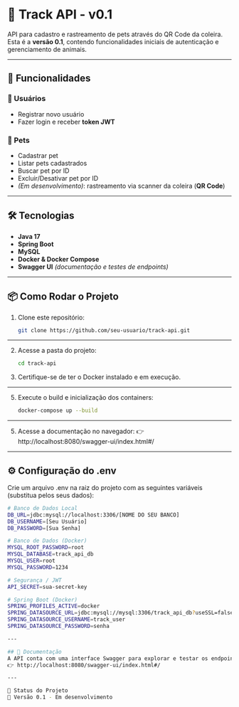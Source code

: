 # 🐾 Track API - v0.1

API para cadastro e rastreamento de pets através do QR Code da coleira.  
Esta é a **versão 0.1**, contendo funcionalidades iniciais de autenticação e gerenciamento de animais.

---

## 🚀 Funcionalidades

### 👤 Usuários
- Registrar novo usuário  
- Fazer login e receber **token JWT**

### 🐶 Pets
- Cadastrar pet  
- Listar pets cadastrados  
- Buscar pet por ID  
- Excluir/Desativar pet por ID  
- *(Em desenvolvimento)*: rastreamento via scanner da coleira (**QR Code**)

---

## 🛠️ Tecnologias

- **Java 17**  
- **Spring Boot**  
- **MySQL**  
- **Docker & Docker Compose**  
- **Swagger UI** *(documentação e testes de endpoints)*

---

## 📦 Como Rodar o Projeto

1. Clone este repositório:
   ```bash
   git clone https://github.com/seu-usuario/track-api.git

---

2. Acesse a pasta do projeto:
   ```bash
   cd track-api
3. Certifique-se de ter o Docker instalado e em execução.

---

5. Execute o build e inicialização dos containers:
   ```bash
   docker-compose up --build


---


5. Acesse a documentação no navegador:
   👉 http://localhost:8080/swagger-ui/index.html#/
---

## ⚙️ Configuração do .env
Crie um arquivo .env na raiz do projeto com as seguintes variáveis (substitua pelos seus dados):
   ```bash
   # Banco de Dados Local
   DB_URL=jdbc:mysql://localhost:3306/[NOME DO SEU BANCO]
   DB_USERNAME=[Seu Usuário]
   DB_PASSWORD=[Sua Senha]

   # Banco de Dados (Docker)
   MYSQL_ROOT_PASSWORD=root
   MYSQL_DATABASE=track_api_db
   MYSQL_USER=root
   MYSQL_PASSWORD=1234

   # Segurança / JWT
   API_SECRET=sua-secret-key

   # Spring Boot (Docker)
   SPRING_PROFILES_ACTIVE=docker
   SPRING_DATASOURCE_URL=jdbc:mysql://mysql:3306/track_api_db?useSSL=false&allowPublicKeyRetrieval=true&serverTimezone=UTC
   SPRING_DATASOURCE_USERNAME=track_user
   SPRING_DATASOURCE_PASSWORD=senha

---

## 📖 Documentação
A API conta com uma interface Swagger para explorar e testar os endpoints disponíveis:
👉 http://localhost:8080/swagger-ui/index.html#/

---

📌 Status do Projeto
🚧 Versão 0.1 - Em desenvolvimento



